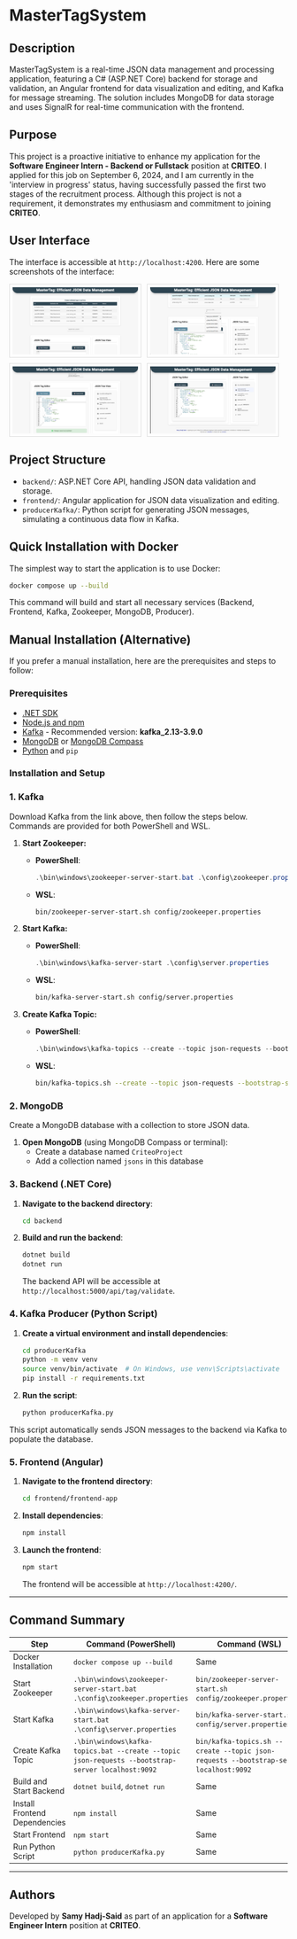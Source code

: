 # MasterTagSystem

## Description

MasterTagSystem is a real-time JSON data management and processing application, featuring a C# (ASP.NET Core) backend for storage and validation, an Angular frontend for data visualization and editing, and Kafka for message streaming. The solution includes MongoDB for data storage and uses SignalR for real-time communication with the frontend.

## Purpose

This project is a proactive initiative to enhance my application for the **Software Engineer Intern - Backend or Fullstack** position at **CRITEO**. I applied for this job on September 6, 2024, and I am currently in the 'interview in progress' status, having successfully passed the first two stages of the recruitment process. Although this project is not a requirement, it demonstrates my enthusiasm and commitment to joining **CRITEO**.

## User Interface

The interface is accessible at `http://localhost:4200`. Here are some screenshots of the interface:

<div style="display: flex; flex-wrap: wrap; gap: 10px;">
   <img src="./assets/1.png" alt="Screenshot 1" style="width: 45%; border: 1px solid #ddd; padding: 5px;">
   <img src="./assets/4.png" alt="Screenshot 2" style="width: 45%; border: 1px solid #ddd; padding: 5px;">
   <img src="./assets/5.png" alt="Screenshot 3" style="width: 45%; border: 1px solid #ddd; padding: 5px;">
   <img src="./assets/3.png" alt="Screenshot 4" style="width: 45%; border: 1px solid #ddd; padding: 5px;">
</div>

## Project Structure

- `backend/`: ASP.NET Core API, handling JSON data validation and storage.
- `frontend/`: Angular application for JSON data visualization and editing.
- `producerKafka/`: Python script for generating JSON messages, simulating a continuous data flow in Kafka.

## Quick Installation with Docker

The simplest way to start the application is to use Docker:

```bash
docker compose up --build
```

This command will build and start all necessary services (Backend, Frontend, Kafka, Zookeeper, MongoDB, Producer).

## Manual Installation (Alternative)

If you prefer a manual installation, here are the prerequisites and steps to follow:

### Prerequisites

- [.NET SDK](https://dotnet.microsoft.com/download)
- [Node.js and npm](https://nodejs.org/)
- [Kafka](https://kafka.apache.org/downloads) - Recommended version: **kafka_2.13-3.9.0**
- [MongoDB](https://www.mongodb.com/try/download/community) or [MongoDB Compass](https://www.mongodb.com/try/download/compass)
- [Python](https://www.python.org/downloads/) and `pip`

### Installation and Setup

### 1. Kafka

Download Kafka from the link above, then follow the steps below. Commands are provided for both PowerShell and WSL.

1. **Start Zookeeper:**
   - **PowerShell**: 
     ```powershell
     .\bin\windows\zookeeper-server-start.bat .\config\zookeeper.properties
     ```
   - **WSL**: 
     ```bash
     bin/zookeeper-server-start.sh config/zookeeper.properties
     ```

2. **Start Kafka:**
   - **PowerShell**: 
     ```powershell
     .\bin\windows\kafka-server-start .\config\server.properties
     ```
   - **WSL**: 
     ```bash
     bin/kafka-server-start.sh config/server.properties
     ```

3. **Create Kafka Topic:**
   - **PowerShell**: 
     ```powershell
     .\bin\windows\kafka-topics --create --topic json-requests --bootstrap-server localhost:9092
     ```
   - **WSL**: 
     ```bash
     bin/kafka-topics.sh --create --topic json-requests --bootstrap-server localhost:9092
     ```

### 2. MongoDB

Create a MongoDB database with a collection to store JSON data.

1. **Open MongoDB** (using MongoDB Compass or terminal):
   - Create a database named `CriteoProject`
   - Add a collection named `jsons` in this database

### 3. Backend (.NET Core)

1. **Navigate to the backend directory**:
   ```bash
   cd backend
   ```

2. **Build and run the backend**:
   ```bash
   dotnet build
   dotnet run
   ```
   The backend API will be accessible at `http://localhost:5000/api/tag/validate`.

### 4. Kafka Producer (Python Script)

1. **Create a virtual environment and install dependencies**:
   ```bash
   cd producerKafka
   python -m venv venv
   source venv/bin/activate  # On Windows, use venv\Scripts\activate
   pip install -r requirements.txt
   ```

2. **Run the script**:
   ```bash
   python producerKafka.py
   ```

This script automatically sends JSON messages to the backend via Kafka to populate the database.

### 5. Frontend (Angular)

1. **Navigate to the frontend directory**:
   ```bash
   cd frontend/frontend-app
   ```

2. **Install dependencies**:
   ```bash
   npm install
   ```

3. **Launch the frontend**:
   ```bash
   npm start
   ```
   The frontend will be accessible at `http://localhost:4200/`.

---

## Command Summary

| Step             | Command (PowerShell)                                                                                              | Command (WSL)                                           |
|------------------|--------------------------------------------------------------------------------------------------------------------|----------------------------------------------------------|
| Docker Installation | `docker compose up --build` | Same |
| Start Zookeeper  | `.\bin\windows\zookeeper-server-start.bat .\config\zookeeper.properties`                                          | `bin/zookeeper-server-start.sh config/zookeeper.properties` |
| Start Kafka      | `.\bin\windows\kafka-server-start.bat .\config\server.properties`                                                | `bin/kafka-server-start.sh config/server.properties`      |
| Create Kafka Topic | `.\bin\windows\kafka-topics.bat --create --topic json-requests --bootstrap-server localhost:9092`                 | `bin/kafka-topics.sh --create --topic json-requests --bootstrap-server localhost:9092` |
| Build and Start Backend | `dotnet build`, `dotnet run` | Same |
| Install Frontend Dependencies | `npm install` | Same |
| Start Frontend | `npm start` | Same |
| Run Python Script | `python producerKafka.py` | Same |

---

## Authors

Developed by **Samy Hadj-Said** as part of an application for a **Software Engineer Intern** position at **CRITEO**.

